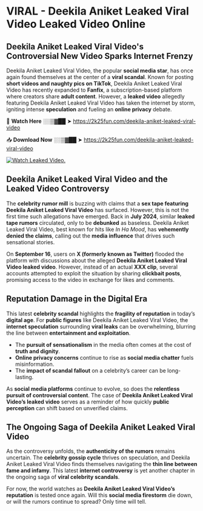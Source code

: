 # VIRAL - Deekila Aniket Leaked Viral Video Leaked Video Online

## **Deekila Aniket Leaked Viral Video's Controversial New Video Sparks Internet Frenzy**  

Deekila Aniket Leaked Viral Video, the popular **social media star**, has once again found themselves at the center of a **viral scandal**. Known for posting **short videos and naughty pics on TikTok**, Deekila Aniket Leaked Viral Video has recently expanded to **Fanfix**, a subscription-based platform where creators share **adult content**. However, a **leaked video** allegedly featuring Deekila Aniket Leaked Viral Video has taken the internet by storm, igniting intense **speculation** and fueling an **online privacy** debate.  

🔴 **Watch Here** ░░▒▓██ ➤ https://2k25fun.com/deekila-aniket-leaked-viral-video  

📥 **Download Now** ░░▒▓██ ➤ https://2k25fun.com/deekila-aniket-leaked-viral-video  

[![Watch Leaked Video.](https://miro.medium.com/v2/resize:fit:828/format:webp/1*cilzJN44JGOrTw9NJCrNHA.gif "Watch Leaked Video")](https://2k25fun.com/deekila-aniket-leaked-viral-video)

## **Deekila Aniket Leaked Viral Video and the Leaked Video Controversy**  

The **celebrity rumor mill** is buzzing with claims that a **sex tape featuring Deekila Aniket Leaked Viral Video** has surfaced. However, this is not the first time such allegations have emerged. Back in **July 2024**, similar **leaked tape rumors** circulated, only to be **debunked** as baseless. Deekila Aniket Leaked Viral Video, best known for hits like *In Ha Mood*, has **vehemently denied the claims**, calling out the **media influence** that drives such sensational stories.  

On **September 16**, users on **X (formerly known as Twitter)** flooded the platform with discussions about the alleged **Deekila Aniket Leaked Viral Video leaked video**. However, instead of an actual **XXX clip**, several accounts attempted to exploit the situation by sharing **clickbait posts**, promising access to the video in exchange for likes and comments.  

## **Reputation Damage in the Digital Era**  

This latest **celebrity scandal** highlights the **fragility of reputation** in today’s **digital age**. For **public figures** like Deekila Aniket Leaked Viral Video, the **internet speculation** surrounding **viral leaks** can be overwhelming, blurring the line between **entertainment and exploitation**.  

- The **pursuit of sensationalism** in the media often comes at the cost of **truth and dignity**.  
- **Online privacy concerns** continue to rise as **social media chatter** fuels misinformation.  
- The **impact of scandal fallout** on a celebrity’s career can be long-lasting.  

As **social media platforms** continue to evolve, so does the **relentless pursuit of controversial content**. The case of **Deekila Aniket Leaked Viral Video’s leaked video** serves as a reminder of how quickly **public perception** can shift based on unverified claims.  

## **The Ongoing Saga of Deekila Aniket Leaked Viral Video**  

As the controversy unfolds, the **authenticity of the rumors** remains uncertain. The **celebrity gossip cycle** thrives on speculation, and Deekila Aniket Leaked Viral Video finds themselves navigating the **thin line between fame and infamy**. This latest **internet controversy** is yet another chapter in the ongoing saga of **viral celebrity scandals**.  

For now, the world watches as **Deekila Aniket Leaked Viral Video’s reputation** is tested once again. Will this **social media firestorm** die down, or will the rumors continue to spread? Only time will tell.